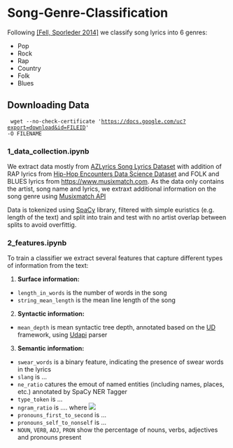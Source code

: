 # Song-Genre-Classification

Following [[Fell, Sporleder 2014]](https://www.aclweb.org/anthology/C14-1059/) we classify song lyrics into 6 genres:
- Pop
- Rock
- Rap
- Country
- Folk      
- Blues

## Downloading Data
<code> wget --no-check-certificate 'https://docs.google.com/uc?export=download&id=FILEID' -O FILENAME</code>

### 1_data_collection.ipynb
We extract data mostly from [AZLyrics Song Lyrics Dataset](https://www.kaggle.com/albertsuarez/azlyrics) with addition of RAP lyrics from [Hip-Hop Encounters Data Science Dataset](https://www.kaggle.com/rikdifos/rap-lyrics) and FOLK and BLUES lyrics from https://www.musixmatch.com.
As the data only contains the artist, song name and lyrics, we extraxt additional information on the song genre using [Musixmatch API](https://developer.musixmatch.com) 

Data is tokenized using [SpaCy](https://spacy.io) library, filtered with simple euristics (e.g. length of the text) and split into train and test with no artist overlap between splits to avoid overfittig.


### 2_features.ipynb
To train a classifier we extract several features that capture different types of information from the text:
1. **Surface information:**
  - ```length_in_words``` is the number of words in the song
  - ```string_mean_length``` is the mean line length of the song 
2. **Syntactic information:**
  - ```mean_depth``` is mean syntactic tree depth, annotated based on the [UD](https://universaldependencies.org) framework, using [Udapi](https://udapi.github.io) parser
3. **Semantic information:**
  - ```swear_words``` is a binary feature, indicating the presence of swear words in the lyrics
  - ```slang```  is ...
  - ```ne_ratio``` catures the emout of named entities (including names, places, etc.) annotated by SpaCy NER Tagger
  - ```type_token``` is ...
  - ```ngram_ratio``` is .... where <img src="https://render.githubusercontent.com/render/math?math=n \leq 3">
  - ```pronouns_first_to_second``` is ...
  - ```pronouns_self_to_nonself``` is ...
  - ```NOUN```, ```VERB```, ```ADJ```, ```PRON``` show the percentage of nouns, verbs, adjectives and pronouns present
  
